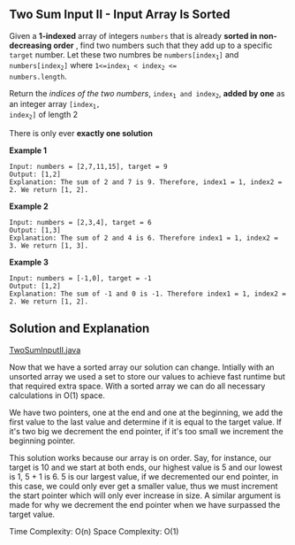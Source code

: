 ## Two Sum Input II - Input Array Is Sorted

Given a **1-indexed** array of integers ```numbers``` that is already **sorted in non-decreasing order**
, find two numbers such that they add up to a specific ```target``` number. Let these two numbres be 
<code>numbers[index<sub>1</sub>]</code> and <code>numbers[index<sub>2</sub>]</code> where
<code>1<=index<sub>1</sub> < index<sub>2</sub> <= numbers.length</code>.

Return the *indices of the two numbers*, <code>index<sub>1</sub> and index<sub>2</sub></code>, **added by one**
as an integer array <code>[index<sub>1</sub>, index<sub>2</sub>]</code> of length 2

There is only ever **exactly one solution**

**Example 1**
```
Input: numbers = [2,7,11,15], target = 9
Output: [1,2]
Explanation: The sum of 2 and 7 is 9. Therefore, index1 = 1, index2 = 2. We return [1, 2].
```

**Example 2**
```
Input: numbers = [2,3,4], target = 6
Output: [1,3]
Explanation: The sum of 2 and 4 is 6. Therefore index1 = 1, index2 = 3. We return [1, 3].
```

**Example 3**

```
Input: numbers = [-1,0], target = -1
Output: [1,2]
Explanation: The sum of -1 and 0 is -1. Therefore index1 = 1, index2 = 2. We return [1, 2].
```

## Solution and Explanation
[TwoSumInputII.java](/JavaCodeChallenges/src/com/acanady/challengesolutions/TwoSumInputII.java)

Now that we have a sorted array our solution can change. Intially with an unsorted
array we used a set to store our values to achieve fast runtime but that required extra space.
With a sorted array we can do all necessary calculations in O(1) space. 

We have  two pointers, one at the end and one at the beginning, we add the first value
to the last value and determine if it is equal to the target value. If it's two big we decrement
the end pointer, if it's too small we increment the beginning pointer. 

This solution works because our array is on order. Say, for instance, our target is 10 and  we  start
at both ends, our highest value is 5 and our lowest is 1, 5 + 1 is 6. 5 is our largest value, if we decremented our end
pointer, in this case, we could only ever get a smaller value, thus we must increment the start pointer which
will only ever increase in size. A similar argument is made for why we decrement the end pointer when we have
surpassed the target value.

Time Complexity: O(n)
Space Complexity: O(1)
